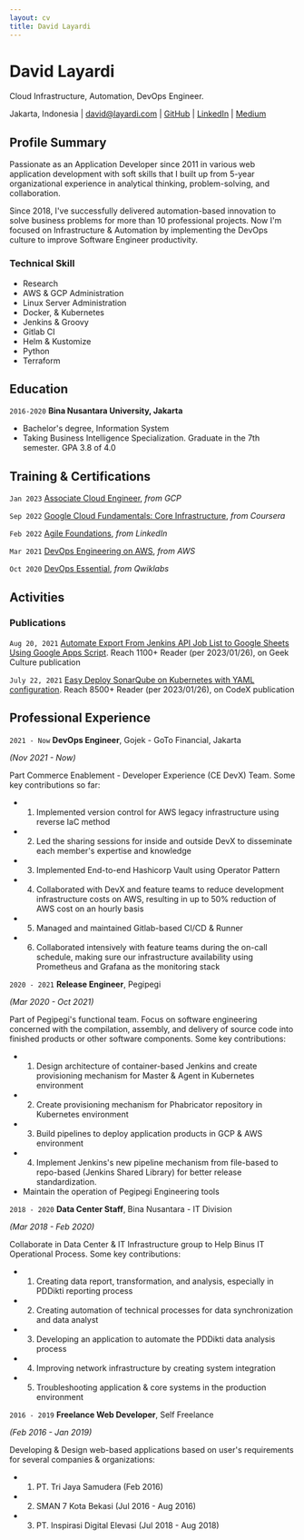 ```yaml
---
layout: cv
title: David Layardi
---
```

# David Layardi
Cloud Infrastructure, Automation, DevOps Engineer.

<div id="webaddress">
<text>Jakarta, Indonesia</text>
| <a href="mailto:david@layardi.com">david@layardi.com</a>
| <a href="https://github.com/doctor500">GitHub</a>
| <a href="https://www.linkedin.com/in/david-lay/">LinkedIn</a>
| <a href="https://medium.com/@davidlayardi">Medium</a>
</div>


## Profile Summary

Passionate as an Application Developer since 2011 in various web application development with soft skills that I built up from 5-year organizational experience in analytical thinking, problem-solving, and collaboration.

Since 2018, I've successfully delivered automation-based innovation to solve business problems for more than 10 professional projects. Now I'm focused on Infrastructure & Automation by implementing the DevOps culture to improve Software Engineer productivity. 

### Technical Skill

- Research
- AWS & GCP Administration
- Linux Server Administration
- Docker, & Kubernetes
- Jenkins & Groovy
- Gitlab CI
- Helm & Kustomize
- Python
- Terraform

## Education

`2016-2020`
__Bina Nusantara University, Jakarta__

- Bachelor's degree, Information System
- Taking Business Intelligence Specialization. Graduate in the 7th semester. GPA 3.8 of 4.0


## Training & Certifications

`Jan 2023`
[Associate Cloud Engineer](https://www.credential.net/3e62c331-8419-43d6-9d48-849d04182582), *from GCP*

`Sep 2022`
[Google Cloud Fundamentals: Core Infrastructure](https://www.coursera.org/account/accomplishments/verify/B2V6L4ZSGNUH), *from Coursera*

`Feb 2022`
[Agile Foundations](https://1drv.ms/b/s!AgiuQdtA6Daqk1u47d6CR6wWbLF7?e=Pdl7EF), *from LinkedIn*

`Mar 2021`
[DevOps Engineering on AWS](https://1drv.ms/b/s!AgiuQdtA6DaqkRFlSnO8rKrDO8iQ?e=htxgE9), *from AWS*

`Oct 2020`
[DevOps Essential](https://google.qwiklabs.com/public_profiles/33bd98d5-c80f-418b-ad9e-417674ccc9bf), *from Qwiklabs*


## Activities

### Publications

`Aug 20, 2021`
[Automate Export From Jenkins API Job List to Google Sheets Using Google Apps Script](https://medium.com/geekculture/automate-export-from-jenkins-api-job-list-to-google-sheets-using-google-apps-script-2eef44008bdc). Reach 1100+ Reader (per 2023/01/26), on Geek Culture publication

`July 22, 2021`
[Easy Deploy SonarQube on Kubernetes with YAML configuration](https://medium.com/codex/easy-deploy-sonarqube-on-kubernetes-with-yaml-configuration-27f5adc8de90). Reach 8500+ Reader (per 2023/01/26), on CodeX publication

## Professional Experience

`2021 - Now`
__DevOps Engineer__, Gojek - GoTo Financial, Jakarta

*(Nov 2021 - Now)*

Part Commerce Enablement - Developer Experience (CE DevX) Team.
Some key contributions so far:
- 1) Implemented version control for AWS legacy infrastructure using reverse IaC method
- 2) Led the sharing sessions for inside and outside DevX to disseminate each member's expertise and knowledge
- 3) Implemented End-to-end Hashicorp Vault using Operator Pattern
- 4) Collaborated with DevX and feature teams to reduce development infrastructure costs on AWS, resulting in up to 50% reduction of AWS cost on an hourly basis
- 5) Managed and maintained Gitlab-based CI/CD & Runner
- 6) Collaborated intensively with feature teams during the on-call schedule, making sure our infrastructure availability using Prometheus and Grafana as the monitoring stack

`2020 - 2021`
__Release Engineer__, Pegipegi

*(Mar 2020 - Oct 2021)*

Part of Pegipegi's functional team. Focus on software engineering concerned with the compilation, assembly, and delivery of source code into finished products or other software components. Some key contributions:
- 1) Design architecture of container-based Jenkins and create provisioning mechanism for Master & Agent in Kubernetes environment
- 2) Create provisioning mechanism for Phabricator repository in Kubernetes environment
- 3) Build pipelines to deploy application products in GCP & AWS environment
- 4) Implement Jenkins's new pipeline mechanism from file-based to repo-based (Jenkins Shared Library) for better release standardization.
- Maintain the operation of Pegipegi Engineering tools

`2018 - 2020`
__Data Center Staff__, Bina Nusantara - IT Division

*(Mar 2018 - Feb 2020)*

Collaborate in Data Center & IT Infrastructure group to Help Binus IT Operational Process. Some key contributions:
- 1) Creating data report, transformation, and analysis, especially in PDDikti reporting process
- 2) Creating automation of technical processes for data synchronization and data analyst
- 3) Developing an application to automate the PDDikti data analysis process
- 4) Improving network infrastructure by creating system integration
- 5) Troubleshooting application & core systems in the production environment

`2016 - 2019`
__Freelance Web Developer__, Self Freelance

*(Feb 2016 - Jan 2019)*

Developing & Design web-based applications based on user's requirements for several companies & organizations:
- 1) PT. Tri Jaya Samudera (Feb 2016)
- 2) SMAN 7 Kota Bekasi (Jul 2016 - Aug 2016)
- 3) PT. Inspirasi Digital Elevasi (Jul 2018 - Aug 2018)


<!-- ### Footer
Last updated: Jan 2023 -->

